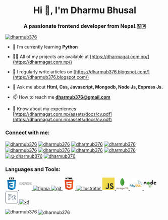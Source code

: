<h1 align="center">Hi 👋, I'm Dharmu Bhusal</h1>
<h3 align="center">A passionate frontend developer from Nepal.🇳🇵</h3>

<p align="left"> <a href="https://twitter.com/dharmub376" target="blank"><img src="https://img.shields.io/twitter/follow/dharmub376?logo=twitter&style=for-the-badge" alt="dharmub376" /></a> </p>

- 🌱 I’m currently learning **Python**

- 👨‍💻 All of my projects are available at [https://dharmagat.com.np/](https://dharmagat.com.np/)

- 📝 I regularly write articles on [https://dharmub376.blogspot.com/](https://dharmub376.blogspot.com/)

- 💬 Ask me about **Html, Css, Javascript, Mongodb, Node Js, Express Js.**

- 📫 How to reach me **dharmub376@gmail.com**

- 📄 Know about my experiences [https://dharmagat.com.np/assets/docs/cv.pdf](https://dharmagat.com.np/assets/docs/cv.pdf)

<h3 align="left">Connect with me:</h3>
<p align="left">
<a href="https://codepen.io/dharmub376" target="blank"><img align="center" src="https://raw.githubusercontent.com/rahuldkjain/github-profile-readme-generator/master/src/images/icons/Social/codepen.svg" alt="dharmub376" height="30" width="40" /></a>
<a href="https://dev.to/dharmub376" target="blank"><img align="center" src="https://raw.githubusercontent.com/rahuldkjain/github-profile-readme-generator/master/src/images/icons/Social/devto.svg" alt="dharmub376" height="30" width="40" /></a>
<a href="https://twitter.com/dharmub376" target="blank"><img align="center" src="https://raw.githubusercontent.com/rahuldkjain/github-profile-readme-generator/master/src/images/icons/Social/twitter.svg" alt="dharmub376" height="30" width="40" /></a>
<a href="https://linkedin.com/in/dharmub376" target="blank"><img align="center" src="https://raw.githubusercontent.com/rahuldkjain/github-profile-readme-generator/master/src/images/icons/Social/linked-in-alt.svg" alt="dharmub376" height="30" width="40" /></a>
<a href="https://fb.com/dharmub376" target="blank"><img align="center" src="https://raw.githubusercontent.com/rahuldkjain/github-profile-readme-generator/master/src/images/icons/Social/facebook.svg" alt="dharmub376" height="30" width="40" /></a>
<a href="https://instagram.com/dharmub376" target="blank"><img align="center" src="https://raw.githubusercontent.com/rahuldkjain/github-profile-readme-generator/master/src/images/icons/Social/instagram.svg" alt="dharmub376" height="30" width="40" /></a>
<a href="https://dribbble.com/dharmub376" target="blank"><img align="center" src="https://raw.githubusercontent.com/rahuldkjain/github-profile-readme-generator/master/src/images/icons/Social/dribbble.svg" alt="dharmub376" height="30" width="40" /></a>
<a href="https://www.behance.net/dharmub376" target="blank"><img align="center" src="https://raw.githubusercontent.com/rahuldkjain/github-profile-readme-generator/master/src/images/icons/Social/behance.svg" alt="dharmub376" height="30" width="40" /></a>
<a href="https://hashnode.com/@ dharmub376" target="blank"><img align="center" src="https://raw.githubusercontent.com/rahuldkjain/github-profile-readme-generator/master/src/images/icons/Social/hashnode.svg" alt="@ dharmub376" height="30" width="40" /></a>
<a href="https://www.youtube.com/c/dharmub376" target="blank"><img align="center" src="https://raw.githubusercontent.com/rahuldkjain/github-profile-readme-generator/master/src/images/icons/Social/youtube.svg" alt="dharmub376" height="30" width="40" /></a>
</p>

<h3 align="left">Languages and Tools:</h3>
<p align="left"> <a href="https://www.w3schools.com/css/" target="_blank" rel="noreferrer"> <img src="https://raw.githubusercontent.com/devicons/devicon/master/icons/css3/css3-original-wordmark.svg" alt="css3" width="40" height="40"/> </a> <a href="https://expressjs.com" target="_blank" rel="noreferrer"> <img src="https://raw.githubusercontent.com/devicons/devicon/master/icons/express/express-original-wordmark.svg" alt="express" width="40" height="40"/> </a> <a href="https://www.figma.com/" target="_blank" rel="noreferrer"> <img src="https://www.vectorlogo.zone/logos/figma/figma-icon.svg" alt="figma" width="40" height="40"/> </a> <a href="https://git-scm.com/" target="_blank" rel="noreferrer"> <img src="https://www.vectorlogo.zone/logos/git-scm/git-scm-icon.svg" alt="git" width="40" height="40"/> </a> <a href="https://www.w3.org/html/" target="_blank" rel="noreferrer"> <img src="https://raw.githubusercontent.com/devicons/devicon/master/icons/html5/html5-original-wordmark.svg" alt="html5" width="40" height="40"/> </a> <a href="https://www.adobe.com/in/products/illustrator.html" target="_blank" rel="noreferrer"> <img src="https://www.vectorlogo.zone/logos/adobe_illustrator/adobe_illustrator-icon.svg" alt="illustrator" width="40" height="40"/> </a> <a href="https://developer.mozilla.org/en-US/docs/Web/JavaScript" target="_blank" rel="noreferrer"> <img src="https://raw.githubusercontent.com/devicons/devicon/master/icons/javascript/javascript-original.svg" alt="javascript" width="40" height="40"/> </a> <a href="https://www.mongodb.com/" target="_blank" rel="noreferrer"> <img src="https://raw.githubusercontent.com/devicons/devicon/master/icons/mongodb/mongodb-original-wordmark.svg" alt="mongodb" width="40" height="40"/> </a> <a href="https://www.mysql.com/" target="_blank" rel="noreferrer"> <img src="https://raw.githubusercontent.com/devicons/devicon/master/icons/mysql/mysql-original-wordmark.svg" alt="mysql" width="40" height="40"/> </a> <a href="https://nodejs.org" target="_blank" rel="noreferrer"> <img src="https://raw.githubusercontent.com/devicons/devicon/master/icons/nodejs/nodejs-original-wordmark.svg" alt="nodejs" width="40" height="40"/> </a> <a href="https://www.photoshop.com/en" target="_blank" rel="noreferrer"> <img src="https://raw.githubusercontent.com/devicons/devicon/master/icons/photoshop/photoshop-line.svg" alt="photoshop" width="40" height="40"/> </a> <a href="https://www.adobe.com/products/xd.html" target="_blank" rel="noreferrer"> <img src="https://cdn.worldvectorlogo.com/logos/adobe-xd.svg" alt="xd" width="40" height="40"/> </a> </p>

<p><img align="left" src="https://github-readme-stats.vercel.app/api/top-langs?username=dharmub376&show_icons=true&locale=en&layout=compact" alt="dharmub376" /></p>

<p>&nbsp;<img align="center" src="https://github-readme-stats.vercel.app/api?username=dharmub376&show_icons=true&locale=en" alt="dharmub376" /></p>
